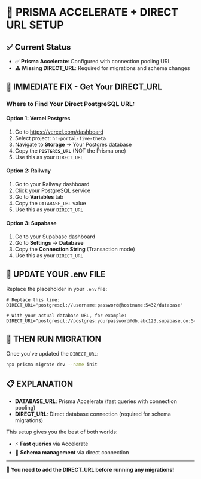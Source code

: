 # 🔧 PRISMA ACCELERATE + DIRECT URL SETUP

## ✅ Current Status
- ✅ **Prisma Accelerate**: Configured with connection pooling URL
- ⚠️ **Missing DIRECT_URL**: Required for migrations and schema changes

## 🚀 IMMEDIATE FIX - Get Your DIRECT_URL

### **Where to Find Your Direct PostgreSQL URL:**

#### **Option 1: Vercel Postgres**
1. Go to https://vercel.com/dashboard
2. Select project: `hr-portal-five-theta`
3. Navigate to **Storage** → Your Postgres database
4. Copy the **`POSTGRES_URL`** (NOT the Prisma one)
5. Use this as your `DIRECT_URL`

#### **Option 2: Railway**
1. Go to your Railway dashboard
2. Click your PostgreSQL service
3. Go to **Variables** tab
4. Copy the `DATABASE_URL` value
5. Use this as your `DIRECT_URL`

#### **Option 3: Supabase**
1. Go to your Supabase dashboard
2. Go to **Settings** → **Database**
3. Copy the **Connection String** (Transaction mode)
4. Use this as your `DIRECT_URL`

## 🔧 UPDATE YOUR .env FILE

Replace the placeholder in your `.env` file:

```env
# Replace this line:
DIRECT_URL="postgresql://username:password@hostname:5432/database"

# With your actual database URL, for example:
DIRECT_URL="postgresql://postgres:yourpassword@db.abc123.supabase.co:5432/postgres"
```

## 🎯 THEN RUN MIGRATION

Once you've updated the `DIRECT_URL`:

```bash
npx prisma migrate dev --name init
```

## 📋 EXPLANATION

- **DATABASE_URL**: Prisma Accelerate (fast queries with connection pooling)
- **DIRECT_URL**: Direct database connection (required for schema migrations)

This setup gives you the best of both worlds:
- ⚡ **Fast queries** via Accelerate
- 🔧 **Schema management** via direct connection

---

**🚨 You need to add the DIRECT_URL before running any migrations!**
